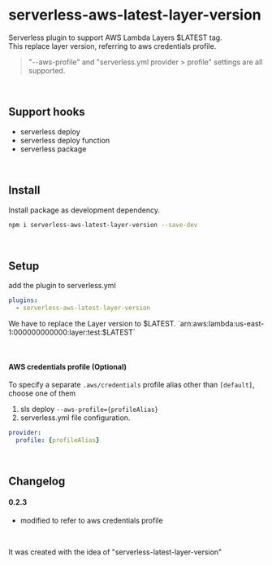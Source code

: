 # serverless-aws-latest-layer-version

Serverless plugin to support AWS Lambda Layers $LATEST tag.   
This replace layer version, referring to aws credentials profile.      
> "--aws-profile" and "serverless.yml provider > profile" settings are all supported.

&nbsp;

## Support hooks
- serverless deploy
- serverless deploy function
- serverless package

&nbsp;

## Install

Install package as development dependency.

```bash
npm i serverless-aws-latest-layer-version --save-dev
```

&nbsp;

## Setup
add the plugin to serverless.yml

```yaml
plugins:
  - serverless-aws-latest-layer-version
```

We have to replace the Layer version to $LATEST.   
`arn:aws:lambda:us-east-1:000000000000:layer:test:$LATEST`

&nbsp;

#### AWS credentials profile (Optional)
To specify a separate `.aws/credentials` profile alias other than `[default]`, choose one of them   
1. sls deploy `--aws-profile={profileAlias}`  
2. serverless.yml file configuration. 
```yaml
provider:
  profile: {profileAlias}
```

&nbsp;

## Changelog
#### 0.2.3
- modified to refer to aws credentials profile

&nbsp;
&nbsp;
&nbsp;

It was created with the idea of "serverless-latest-layer-version"   
